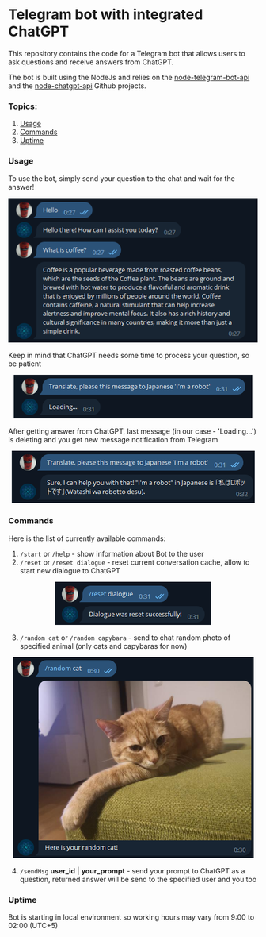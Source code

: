 # Telegram bot with integrated ChatGPT

This repository contains the code for a Telegram bot that allows users to ask questions and receive answers from ChatGPT.

The bot is built using the NodeJs and relies on the [node-telegram-bot-api](https://github.com/yagop/node-telegram-bot-api) and the [node-chatgpt-api](https://github.com/waylaidwanderer/node-chatgpt-api) Github projects.

### **Topics**:

1. [Usage](#usage)
2. [Commands](#commands)
3. [Uptime](#uptime)

### **Usage**

To use the bot, simply send your question to the chat and wait for the answer!

<p align="center">
  <img src="https://raw.githubusercontent.com/evgenyvodyannikov/telegramai/master/public/img/Conversation.png">
</p>

Keep in mind that ChatGPT needs some time to process your question, so be patient

<p align="center">
  <img src="https://raw.githubusercontent.com/evgenyvodyannikov/telegramai/master/public/img/Pending.png">
</p>

After getting answer from ChatGPT, last message (in our case - 'Loading...') is deleting and you get new message notification from Telegram

<p align="center">
  <img src="https://raw.githubusercontent.com/evgenyvodyannikov/telegramai/master/public/img/Result.png">
</p>

### **Commands**

Here is the list of currently available commands:

1. `/start` or `/help` - show information about Bot to the user
2. `/reset` or `/reset dialogue` - reset current conversation cache, allow to start new dialogue to ChatGPT

<p align="center">
  <img src="https://raw.githubusercontent.com/evgenyvodyannikov/telegramai/master/public/img/ResetDialogue.png">
</p>

3. `/random cat` or `/random capybara` - send to chat random photo of specified animal (only cats and capybaras for now)

<p align="center">
  <img src="https://raw.githubusercontent.com/evgenyvodyannikov/telegramai/master/public/img/RandomCat.png">
</p>

4. `/sendMsg` **user_id** | **your_prompt** - send your prompt to ChatGPT as a question, returned answer will be send to the specified user and you too

### **Uptime**

Bot is starting in local environment so working hours may vary from 9:00 to 02:00 (UTC+5)